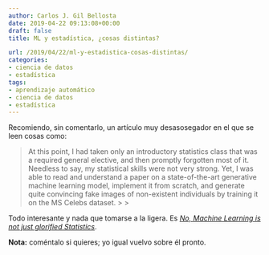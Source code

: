 ```yaml
---
author: Carlos J. Gil Bellosta
date: 2019-04-22 09:13:08+00:00
draft: false
title: ML y estadística, ¿cosas distintas?

url: /2019/04/22/ml-y-estadistica-cosas-distintas/
categories:
- ciencia de datos
- estadística
tags:
- aprendizaje automático
- ciencia de datos
- estadística
---
```





Recomiendo, sin comentarlo, un artículo muy desasosegador en el que se leen cosas como:







<blockquote>At this point, I had taken only an introductory statistics class that was a required general elective, and then promptly forgotten most of it. Needless to say, my statistical skills were not very strong. Yet, I was able to read and understand a paper on a state-of-the-art generative machine learning model, implement it from scratch, and generate quite convincing fake images of non-existent individuals by training it on the MS Celebs dataset.
>
> </blockquote>







Todo interesante y nada que tomarse a la ligera. Es [_No, Machine Learning is not just glorified Statistics_](https://towardsdatascience.com/no-machine-learning-is-not-just-glorified-statistics-26d3952234e3).







**Nota:** coméntalo si quieres; yo igual vuelvo sobre él pronto.



